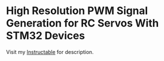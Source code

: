 # High Resolution PWM Signal Generation for RC Servos With STM32 Devices
Visit my [Instructable](https://www.instructables.com/id/High-Resolution-PWM-Signal-Generation-for-RC-Servo/) for description.
